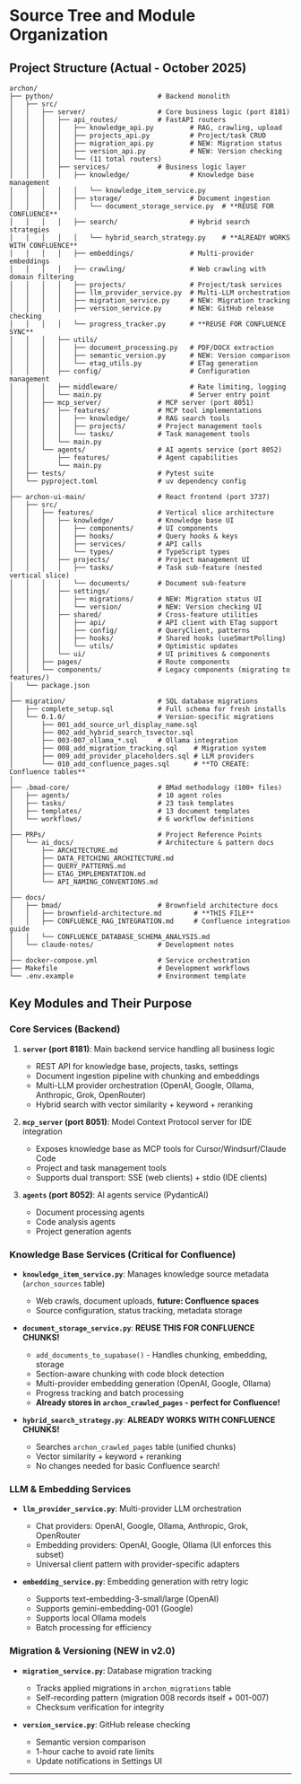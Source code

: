 # Source Tree and Module Organization

## Project Structure (Actual - October 2025)

```text
archon/
├── python/                          # Backend monolith
│   ├── src/
│   │   ├── server/                  # Core business logic (port 8181)
│   │   │   ├── api_routes/          # FastAPI routers
│   │   │   │   ├── knowledge_api.py         # RAG, crawling, upload
│   │   │   │   ├── projects_api.py          # Project/task CRUD
│   │   │   │   ├── migration_api.py         # NEW: Migration status
│   │   │   │   ├── version_api.py           # NEW: Version checking
│   │   │   │   └── (11 total routers)
│   │   │   ├── services/            # Business logic layer
│   │   │   │   ├── knowledge/               # Knowledge base management
│   │   │   │   │   └── knowledge_item_service.py
│   │   │   │   ├── storage/                 # Document ingestion
│   │   │   │   │   └── document_storage_service.py  # **REUSE FOR CONFLUENCE**
│   │   │   │   ├── search/                  # Hybrid search strategies
│   │   │   │   │   └── hybrid_search_strategy.py    # **ALREADY WORKS WITH CONFLUENCE**
│   │   │   │   ├── embeddings/              # Multi-provider embeddings
│   │   │   │   ├── crawling/                # Web crawling with domain filtering
│   │   │   │   ├── projects/                # Project/task services
│   │   │   │   ├── llm_provider_service.py  # Multi-LLM orchestration
│   │   │   │   ├── migration_service.py     # NEW: Migration tracking
│   │   │   │   ├── version_service.py       # NEW: GitHub release checking
│   │   │   │   └── progress_tracker.py      # **REUSE FOR CONFLUENCE SYNC**
│   │   │   ├── utils/
│   │   │   │   ├── document_processing.py   # PDF/DOCX extraction
│   │   │   │   ├── semantic_version.py      # NEW: Version comparison
│   │   │   │   └── etag_utils.py            # ETag generation
│   │   │   ├── config/                      # Configuration management
│   │   │   ├── middleware/                  # Rate limiting, logging
│   │   │   └── main.py                      # Server entry point
│   │   ├── mcp_server/              # MCP server (port 8051)
│   │   │   ├── features/            # MCP tool implementations
│   │   │   │   ├── knowledge/       # RAG search tools
│   │   │   │   ├── projects/        # Project management tools
│   │   │   │   └── tasks/           # Task management tools
│   │   │   └── main.py
│   │   └── agents/                  # AI agents service (port 8052)
│   │       ├── features/            # Agent capabilities
│   │       └── main.py
│   ├── tests/                       # Pytest suite
│   └── pyproject.toml               # uv dependency config
│
├── archon-ui-main/                  # React frontend (port 3737)
│   ├── src/
│   │   ├── features/                # Vertical slice architecture
│   │   │   ├── knowledge/           # Knowledge base UI
│   │   │   │   ├── components/      # UI components
│   │   │   │   ├── hooks/           # Query hooks & keys
│   │   │   │   ├── services/        # API calls
│   │   │   │   └── types/           # TypeScript types
│   │   │   ├── projects/            # Project management UI
│   │   │   │   ├── tasks/           # Task sub-feature (nested vertical slice)
│   │   │   │   └── documents/       # Document sub-feature
│   │   │   ├── settings/
│   │   │   │   ├── migrations/      # NEW: Migration status UI
│   │   │   │   └── version/         # NEW: Version checking UI
│   │   │   ├── shared/              # Cross-feature utilities
│   │   │   │   ├── api/             # API client with ETag support
│   │   │   │   ├── config/          # QueryClient, patterns
│   │   │   │   ├── hooks/           # Shared hooks (useSmartPolling)
│   │   │   │   └── utils/           # Optimistic updates
│   │   │   └── ui/                  # UI primitives & components
│   │   ├── pages/                   # Route components
│   │   └── components/              # Legacy components (migrating to features/)
│   └── package.json
│
├── migration/                       # SQL database migrations
│   ├── complete_setup.sql           # Full schema for fresh installs
│   └── 0.1.0/                       # Version-specific migrations
│       ├── 001_add_source_url_display_name.sql
│       ├── 002_add_hybrid_search_tsvector.sql
│       ├── 003-007_ollama_*.sql     # Ollama integration
│       ├── 008_add_migration_tracking.sql    # Migration system
│       ├── 009_add_provider_placeholders.sql # LLM providers
│       └── 010_add_confluence_pages.sql      # **TO CREATE: Confluence tables**
│
├── .bmad-core/                      # BMad methodology (100+ files)
│   ├── agents/                      # 10 agent roles
│   ├── tasks/                       # 23 task templates
│   ├── templates/                   # 13 document templates
│   └── workflows/                   # 6 workflow definitions
│
├── PRPs/                            # Project Reference Points
│   └── ai_docs/                     # Architecture & pattern docs
│       ├── ARCHITECTURE.md
│       ├── DATA_FETCHING_ARCHITECTURE.md
│       ├── QUERY_PATTERNS.md
│       ├── ETAG_IMPLEMENTATION.md
│       └── API_NAMING_CONVENTIONS.md
│
├── docs/
│   ├── bmad/                        # Brownfield architecture docs
│   │   ├── brownfield-architecture.md        # **THIS FILE**
│   │   ├── CONFLUENCE_RAG_INTEGRATION.md     # Confluence integration guide
│   │   └── CONFLUENCE_DATABASE_SCHEMA_ANALYSIS.md
│   └── claude-notes/                # Development notes
│
├── docker-compose.yml               # Service orchestration
├── Makefile                         # Development workflows
└── .env.example                     # Environment template
```

## Key Modules and Their Purpose

### Core Services (Backend)

1. **`server` (port 8181)**: Main backend service handling all business logic
   - REST API for knowledge base, projects, tasks, settings
   - Document ingestion pipeline with chunking and embeddings
   - Multi-LLM provider orchestration (OpenAI, Google, Ollama, Anthropic, Grok, OpenRouter)
   - Hybrid search with vector similarity + keyword + reranking

2. **`mcp_server` (port 8051)**: Model Context Protocol server for IDE integration
   - Exposes knowledge base as MCP tools for Cursor/Windsurf/Claude Code
   - Project and task management tools
   - Supports dual transport: SSE (web clients) + stdio (IDE clients)

3. **`agents` (port 8052)**: AI agents service (PydanticAI)
   - Document processing agents
   - Code analysis agents
   - Project generation agents

### Knowledge Base Services (Critical for Confluence)

- **`knowledge_item_service.py`**: Manages knowledge source metadata (`archon_sources` table)
  - Web crawls, document uploads, **future: Confluence spaces**
  - Source configuration, status tracking, metadata storage

- **`document_storage_service.py`**: **REUSE THIS FOR CONFLUENCE CHUNKS!**
  - `add_documents_to_supabase()` - Handles chunking, embedding, storage
  - Section-aware chunking with code block detection
  - Multi-provider embedding generation (OpenAI, Google, Ollama)
  - Progress tracking and batch processing
  - **Already stores in `archon_crawled_pages` - perfect for Confluence!**

- **`hybrid_search_strategy.py`**: **ALREADY WORKS WITH CONFLUENCE CHUNKS!**
  - Searches `archon_crawled_pages` table (unified chunks)
  - Vector similarity + keyword + reranking
  - No changes needed for basic Confluence search!

### LLM & Embedding Services

- **`llm_provider_service.py`**: Multi-provider LLM orchestration
  - Chat providers: OpenAI, Google, Ollama, Anthropic, Grok, OpenRouter
  - Embedding providers: OpenAI, Google, Ollama (UI enforces this subset)
  - Universal client pattern with provider-specific adapters

- **`embedding_service.py`**: Embedding generation with retry logic
  - Supports text-embedding-3-small/large (OpenAI)
  - Supports gemini-embedding-001 (Google)
  - Supports local Ollama models
  - Batch processing for efficiency

### Migration & Versioning (NEW in v2.0)

- **`migration_service.py`**: Database migration tracking
  - Tracks applied migrations in `archon_migrations` table
  - Self-recording pattern (migration 008 records itself + 001-007)
  - Checksum verification for integrity

- **`version_service.py`**: GitHub release checking
  - Semantic version comparison
  - 1-hour cache to avoid rate limits
  - Update notifications in Settings UI

---
